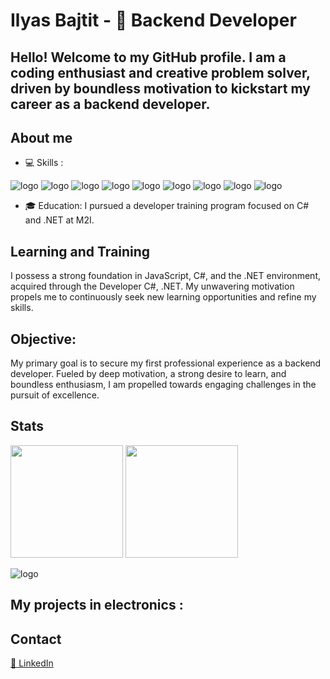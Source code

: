# Ilyas Bajtit - 🚀 Backend Developer
## Hello! Welcome to my GitHub profile. I am a coding enthusiast and creative problem solver, driven by boundless motivation to kickstart my career as a backend developer.

## About me

- 💻 Skills :

  
![logo](https://img.shields.io/badge/HTML5-E34F26?style=for-the-badge&logo=html5&logoColor=white)
![logo](https://img.shields.io/badge/CSS3-1572B6?style=for-the-badge&logo=css3&logoColor=white)
![logo](https://img.shields.io/badge/JavaScript-F7DF1E?style=for-the-badge&logo=javascript&logoColor=black)
![logo](https://img.shields.io/badge/Node%20js-339933?style=for-the-badge&logo=nodedotjs&logoColor=white)
![logo](https://img.shields.io/badge/C%23-239120?style=for-the-badge&logo=c-sharp&logoColor=white)
![logo](https://img.shields.io/badge/.NET-512BD4?style=for-the-badge&logo=dotnet&logoColor=white)
![logo](https://img.shields.io/badge/PostgreSQL-316192?style=for-the-badge&logo=postgresql&logoColor=white)
![logo](https://img.shields.io/badge/Linux-FCC624?style=for-the-badge&logo=linux&logoColor=black)
![logo](https://img.shields.io/badge/Windows-0078D6?style=for-the-badge&logo=windows&logoColor=white)


- 🎓 Education: I pursued a developer training program focused on C# and .NET at M2I.


## Learning and Training

I possess a strong foundation in JavaScript, C#, and the .NET environment, acquired through the Developer C#, .NET. My unwavering motivation propels me to continuously seek new learning opportunities and refine my skills.


## Objective:

My primary goal is to secure my first professional experience as a backend developer. Fueled by deep motivation, a strong desire to learn, and boundless enthusiasm, I am propelled towards engaging challenges in the pursuit of excellence.


## Stats 

<img height="180em" src="https://github-readme-stats-zakaria-aitali.vercel.app/api/top-langs/?username=IlyasBajtit&layout=compact&langs_count=8&theme=algolia&include_all_commits=true&count_private=true"/>
<img height="180em" src="https://github-readme-stats-eight-theta.vercel.app/api?username=IlyasBajtit&show_icons=true&theme=algolia&include_all_commits=true&count_private=true"/>

![logo](https://www.codewars.com/users/IlyasBajtit/badges/large)



## My projects in electronics :

## Contact

[🔗 LinkedIn](https://www.linkedin.com/in/ilyas-bajtit-7230542a2/)



